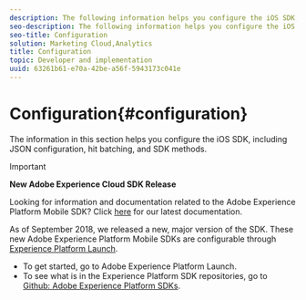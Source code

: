 ```yaml
---
description: The following information helps you configure the iOS SDK, including JSON configuration, hit batching, and SDK methods 
seo-description: The following information helps you configure the iOS SDK, including JSON configuration, hit batching, and SDK methods 
seo-title: Configuration
solution: Marketing Cloud,Analytics
title: Configuration
topic: Developer and implementation
uuid: 63261b61-e70a-42be-a56f-5943173c041e
---
```


# Configuration{#configuration}

The information in this section helps you configure the iOS SDK, including JSON configuration, hit batching, and SDK methods.

>[!IMPORTANT]
>
>**New Adobe Experience Cloud SDK Release**
>
>Looking for information and documentation related to the Adobe Experience Platform Mobile SDK? Click [here](https://aep-sdks.gitbook.io/docs/) for our latest documentation.
>
>As of September 2018, we released a new, major version of the SDK. These new Adobe Experience Platform Mobile SDKs are configurable through [Experience Platform Launch](https://www.adobe.com/experience-platform/launch.html).
>
>* To get started, go to Adobe Experience Platform Launch.
>* To see what is in the Experience Platform SDK repositories, go to [Github: Adobe Experience Platform SDKs](https://github.com/Adobe-Marketing-Cloud/acp-sdks).
